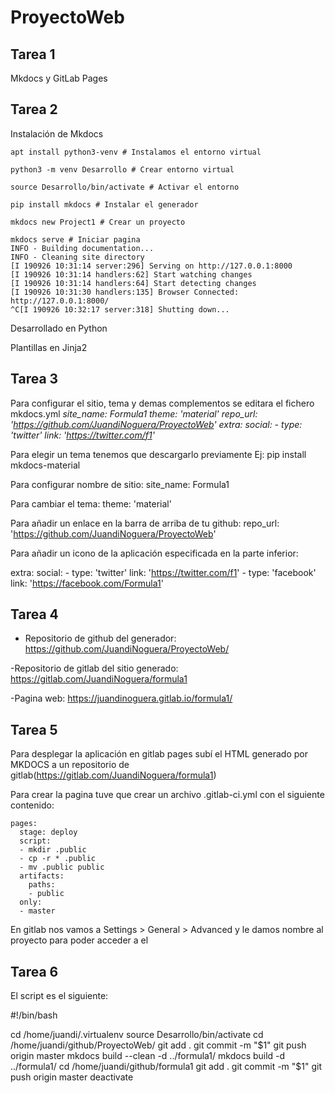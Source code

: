 # ProyectoWeb
## Tarea 1
Mkdocs y GitLab Pages

## Tarea 2
Instalación de Mkdocs

    apt install python3-venv # Instalamos el entorno virtual

    python3 -m venv Desarrollo # Crear entorno virtual

    source Desarrollo/bin/activate # Activar el entorno

    pip install mkdocs # Instalar el generador

    mkdocs new Project1 # Crear un proyecto

    mkdocs serve # Iniciar pagina
    INFO - Building documentation...
    INFO - Cleaning site directory
    [I 190926 10:31:14 server:296] Serving on http://127.0.0.1:8000
    [I 190926 10:31:14 handlers:62] Start watching changes
    [I 190926 10:31:14 handlers:64] Start detecting changes
    [I 190926 10:31:30 handlers:135] Browser Connected: http://127.0.0.1:8000/
    ^C[I 190926 10:32:17 server:318] Shutting down...

Desarrollado en Python

Plantillas en Jinja2

## Tarea 3
Para configurar el sitio, tema y demas complementos se editara el fichero mkdocs.yml
_site_name: Formula1
theme: 'material'
repo_url: 'https://github.com/JuandiNoguera/ProyectoWeb'
extra:
   social:
      - type: 'twitter'
link: 'https://twitter.com/f1'_

Para elegir un tema tenemos que descargarlo previamente Ej: pip install mkdocs-material

Para configurar nombre de sitio: site_name: Formula1

Para cambiar el tema: theme: 'material'

Para añadir un enlace en la barra de arriba de tu github: repo_url: 'https://github.com/JuandiNoguera/ProyectoWeb'

Para añadir un icono de la aplicación especificada en la parte inferior:

extra:
   social:
      - type: 'twitter'
        link: 'https://twitter.com/f1'
      - type: 'facebook'
        link: 'https://facebook.com/Formula1'


## Tarea 4
- Repositorio de github del generador: https://github.com/JuandiNoguera/ProyectoWeb/

-Repositorio de gitlab del sitio generado: https://gitlab.com/JuandiNoguera/formula1

-Pagina web: https://juandinoguera.gitlab.io/formula1/

## Tarea 5
Para desplegar la aplicación en gitlab pages subí el HTML generado por MKDOCS a un repositorio de gitlab(https://gitlab.com/JuandiNoguera/formula1)

Para crear la pagina tuve que crear un archivo .gitlab-ci.yml con el siguiente contenido:

    pages:
      stage: deploy
      script:
      - mkdir .public
      - cp -r * .public
      - mv .public public
      artifacts:
        paths:
        - public
      only:
      - master

En gitlab nos vamos a Settings > General > Advanced y le damos nombre al proyecto para poder acceder a el

## Tarea 6

El script es el siguiente:

#!/bin/bash

cd /home/juandi/.virtualenv
source Desarrollo/bin/activate
cd /home/juandi/github/ProyectoWeb/
git add .
git commit -m "$1"
git push origin master
mkdocs build --clean -d ../formula1/
mkdocs build -d ../formula1/
cd /home/juandi/github/formula1
git add .
git commit -m "$1"
git push origin master
deactivate
